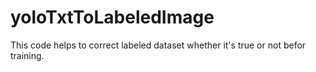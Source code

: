 # yoloTxtToLabeledImage
This code helps to correct labeled dataset whether it's true or not befor training.
